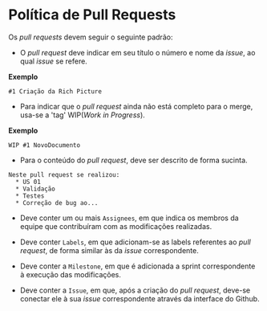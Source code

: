 # Política de Pull Requests


Os _pull requests_ devem seguir o seguinte padrão:

* O _pull request_ deve indicar em seu título o número e nome da _issue_, ao qual _issue_ se refere.

<b>Exemplo</b>

```
#1 Criação da Rich Picture
```

* Para indicar que o _pull request_ ainda não está completo para o merge, usa-se a 'tag' WIP(_Work in Progress_).

<b>Exemplo</b>

```
WIP #1 NovoDocumento
```

* Para o conteúdo do _pull request_, deve ser descrito de forma sucinta.

```
Neste pull request se realizou:
  * US 01
  * Validação
  * Testes
  * Correção de bug ao...
```

* Deve conter um ou mais ```Assignees```, em que indica os membros da equipe que contribuíram com as modificações realizadas.

* Deve conter ```Labels```, em que adicionam-se as labels referentes ao _pull request_, de forma similar às da _issue_ correspondente.

* Deve conter a ```Milestone```, em que é adicionada a sprint correspondente à execução das modificações.

* Deve conter a ```Issue```, em que, após a criação do _pull request_, deve-se conectar ele à sua _issue_ correspondente através da interface do Github.
